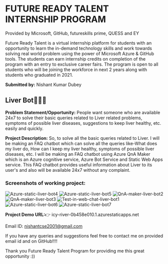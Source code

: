 # FUTURE READY TALENT INTERNSHIP PROGRAM

Provided by Microsoft, GitHub, futureskills prime, QUESS and EY

Future Ready Talent is a virtual internship platform for students with an opportunity to learn the in-demand technology skills and work towards solving real world problem using the power of Microsoft Azure & GitHub tools. The students can earn internship credits on completion of the program with an entry to exclusive career fairs.
The program is open to all students who will be joining the workforce in next 2 years along with students who graduated in 2021.

**Submitted by:**
Nishant Kumar Dubey

## Liver Bot👨‍⚕️💊

**Problem Statement/Opportunity:**
 People want someone who are available 24x7 to solve their basic queries related to Liver related problems, symptoms of possible liver diseases, 
 suggestions to keep liver healthy,  etc. easily and quickly.

**Project Description:**
So, to solve all the basic queries related to Liver. I will be making an FAQ chatbot which can solve all the queries like-What does my liver do, How can I keep my liver healthy, symptoms of possible liver diseases, etc. I will be making an FAQ chatbot using Azure QnA Maker which is an Azure cognitive service, Azure Bot Service and Static Web Apps service.
This FAQ chatbot provides useful information about Liver to its user's and also will be available 24x7 without any complaint.

### Screenshots of working project:
![Azure-static-liver-bot4](https://user-images.githubusercontent.com/91829288/169660886-48f28b8f-f594-4fbd-ab04-2d0c561d2962.png)
![Azure-static-liver-bot5](https://user-images.githubusercontent.com/91829288/169660899-06bfab26-3d24-4d5d-b17d-95b30d4c0759.png)
![QnA-maker-liver-bot2](https://user-images.githubusercontent.com/91829288/169660920-d0f554b2-6b0b-4620-a39f-a11c8e430cd8.png)
![QnA-maker-liver-bot3](https://user-images.githubusercontent.com/91829288/169660927-a6c12063-4d0b-49dc-92c9-20384bad7abe.png)
![Test-in-web-chat-liver-bot1](https://user-images.githubusercontent.com/91829288/169660936-afbf11a2-7a16-4eff-b43f-0c8bdda1d881.png)
![Azure-static-liver-bot6](https://user-images.githubusercontent.com/91829288/169660940-a6dd02c0-1e97-4692-9f22-4976d0a4f0af.png)
![Azure-static-liver-bot7](https://user-images.githubusercontent.com/91829288/169660943-e7cb09e0-5e01-4fcc-ae21-83be5fac1098.png)





**Project Demo URL:**👉 icy-river-0b458e010.1.azurestaticapps.net

Email ID: nishantcse2001@gmail.com

If you have any queries and suggestions feel free to contact me on provided email id and on GitHub!!!!

Thank you Future Ready Talent Program for providing me this great opportunity :))

